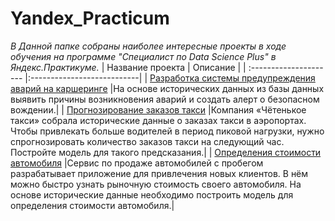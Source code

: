 # Yandex_Practicum


*В Данной папке собраны наиболее интересные проекты в ходе обучения на программе "Специалист по Data Science Plus" в Яндекс.Практикуме.*
| Название проекта           | Описание                     |
| :--------------------- |:---------------------------|
| [Разработка системы предупреждения аварий на каршеринге](https://github.com/YotaInGame/Yandex_Practicum/tree/main/Accident_Prevention_System) |На основе исторических данных из базы данных выявить причины возникновения аварий и создать алерт о безопасном вождении.|
| [Прогнозирование заказов такси](https://github.com/YotaInGame/Yandex_Practicum/tree/main/Forecasting_The_Number_Of_Taxi_Orders) |Компания «Чётенькое такси» собрала исторические данные о заказах такси в аэропортах. Чтобы привлекать больше водителей в период пиковой нагрузки, нужно спрогнозировать количество заказов такси на следующий час. Постройте модель для такого предсказания.|
| [Определения стоимости автомобиля](https://github.com/YotaInGame/Yandex_Practicum/tree/main/Determining_The_Cost_Of_A_Car) |Сервис по продаже автомобилей с пробегом  разрабатывает приложение для привлечения новых клиентов. В нём можно быстро узнать рыночную стоимость своего автомобиля. На основе исторические данные необходимо построить модель для определения стоимости автомобиля.|

